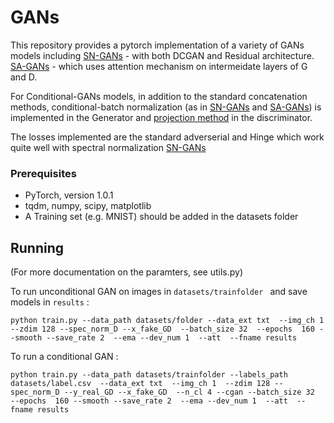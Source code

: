 # GANs
This repository provides a pytorch implementation of a variety of GANs models including
[SN-GANs](https://arxiv.org/abs/1802.05957) - with both DCGAN and Residual architecture.
[SA-GANs](https://arxiv.org/abs/1805.08318) - which uses attention mechanism on intermeidate layers of G and D.

For Conditional-GANs models, in addition to the standard concatenation methods, conditional-batch normalization (as in [SN-GANs](https://arxiv.org/abs/1802.05957) and [SA-GANs](https://arxiv.org/abs/1805.08318)) is implemented in the Generator and [projection method](https://arxiv.org/abs/1802.05637) in the discriminator.

The losses implemented are the standard adverserial and Hinge which work quite well with spectral normalization [SN-GANs](https://arxiv.org/abs/1802.05957)

### Prerequisites

* PyTorch, version 1.0.1
* tqdm, numpy, scipy, matplotlib
* A Training set (e.g. MNIST) should be added in the datasets folder



## Running
(For more documentation on the paramters, see utils.py)

To run unconditional GAN on images in ```datasets/trainfolder ```  and save models in ```results``` :
```
python train.py --data_path datasets/folder --data_ext txt  --img_ch 1  --zdim 128 --spec_norm_D --x_fake_GD  --batch_size 32  --epochs  160 --smooth --save_rate 2  --ema --dev_num 1  --att  --fname results 
```
To run a conditional GAN :

```
python train.py --data_path datasets/trainfolder --labels_path datasets/label.csv  --data_ext txt  --img_ch 1  --zdim 128 --spec_norm_D --y_real_GD --x_fake_GD  --n_cl 4 --cgan --batch_size 32  --epochs  160 --smooth --save_rate 2  --ema --dev_num 1  --att  --fname results 
```





